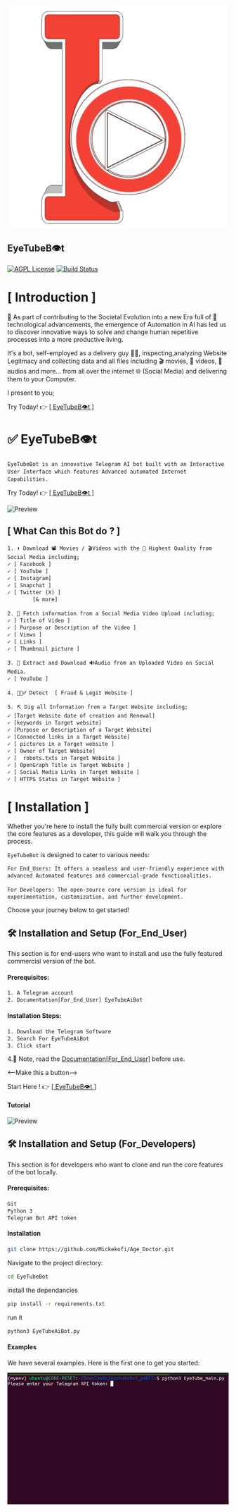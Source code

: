 <!--Make The logo, The name "EyeTubeB👁T and all the license in cover the full width of a line  -->
[![Logo](https://github.com/Mickekofi/EyeTubeBot/blob/master/logo.png)](https://t.me/EyeTubeAiBot 
)

## EyeTubeB👁t
[![AGPL License](https://img.shields.io/badge/license-AGPL-blue.svg)](http://www.gnu.org/licenses/agpl-3.0)
[![Build Status](https://img.shields.io/badge/license-Caution-red.svg)](https://github.com/Mickekofi/EyeTubeBot/actions)






# [  Introduction ]

🌟 As part of contributing to the Societal Evolution into a new Era full of 🚀 technological advancements, the emergence of  Automation in AI has led us to discover innovative ways to solve and change human repetitive processes into a more productive living. 

It's a bot, self-employed as a delivery guy 🏃‍♂️, inspecting,analyzing Website Legitmacy and collecting data and all files including 🎬 movies, 🎥 videos, 🎵 audios and more... from all over the internet 🌐 (Social Media) and delivering them to your Computer.

I present to you;

<!--Make this a click Button-->
Try Today! 👉 [[ EyeTubeB👁t ]](https://t.me/EyeTubeAiBot 
)



 # ✅ EyeTubeB👁t
 
 ```EyeTubeBot is an innovative Telegram AI bot built with an Interactive User Interface which features Advanced automated Internet Capabilities.```

<!-- Make this bold(monospace font)-->
Try Today! 👉 [[ EyeTubeB👁t ]](https://t.me/EyeTubeAiBot 
)

![Preview](https://github.com/Mickekofi/EyeTubeBot/blob/master/eyetubebot.gif)

## [ What Can this Bot do ? ]

```
1. ⬇️ Download 📽️ Movies / 🎬Videos with the 💯 Highest Quality from Social Media including;
✓ [ Facebook ]
✓ [ YouTube ]
✓ [ Instagram]
✓ [ Snapchat ]
✓ [ Twitter (X) ]
        [& more]

2. 🔦 Fetch information from a Social Media Video Upload including;
✓ [ Title of Video ]
✓ [ Purpose or Description of the Video ]
✓ [ Views ]
✓ [ Links ]
✓ [ Thumbnail picture ]

3. 🧲 Extract and Download 🔊Audio from an Uploaded Video on Social Media. 
✓ [ YouTube ]

4. 👮🏾‍♂️ Detect  [ Fraud & Legit Website ]

5. ⛏️ Dig all Information from a Target Website including;
✓ [Target Website date of creation and Renewal]
✓ [keywords in Target website]
✓ [Purpose or Description of a Target Website]
✓ [Connected links in a Target Website]
✓ [ pictures in a Target website ]
✓ [ Owner of Target Website]
✓ [  robots.txts in Target Website ]
✓ [ OpenGraph Title in Target Website ]
✓ [ Social Media Links in Target Website ]
✓ [ HTTPS Status in Target Website ]
```

# [ Installation ]

Whether you're here to install the fully built commercial version or explore the core features as a developer, this guide will walk you through the process.

```EyeTubeBot``` is designed to cater to various needs:

    For End_Users: It offers a seamless and user-friendly experience with advanced Automated features and commercial-grade functionalities.
    
    For Developers: The open-source core version is ideal for experimentation, customization, and further development.

Choose your journey below to get started!

## 🛠️ Installation and Setup (For_End_User)

This section is for end-users who want to install and use the fully featured commercial version of the bot.

#### Prerequisites:

    1. A Telegram account
    2. Documentation[For_End_User] EyeTubeAiBot


#### Installation Steps:

    1. Download the Telegram Software 
    2. Search For EyeTubeAiBot
    3. Click start 
 4.📌 Note, read the [Documentation[For_End_User]](https://t.me/EyeTubeAiBot) before use.


<--Make this a button-->

Start Here ! 👉 [[ EyeTubeB👁t ]](https://t.me/EyeTubeAiBot)


#### Tutorial 


![Preview](https://github.com/Mickekofi/EyeTubeBot/blob/master/tutorials.gif)


## 🛠️ Installation and Setup (For_Developers)

This section is for developers who want to clone and run the core features of the bot locally.

#### Prerequisites:

    Git
    Python 3
    Telegram Bot API token


#### Installation

```sh
git clone https://github.com/Mickekofi/Age_Doctor.git

```
Navigate to the project directory:

```sh
cd EyeTubeBot
```

install the dependancies

```sh
pip install -r requirements.txt
```

run it 
```sh
python3 EyeTubeAiBot.py
```

#### Examples 

We have several examples. Here is the first one to get you started:

![Example](https://github.com/Mickekofi/EyeTubeBot/blob/master/example1.png)


